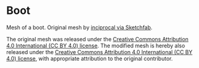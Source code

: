 # Boot

Mesh of a boot.
Original mesh by [inciprocal via Sketchfab](https://sketchfab.com/3d-models/harrison-work-boot-d9506d9a318e4c56ac3d8ab273bd2540).

The original mesh was released under the [Creative Commons Attribution 4.0 International (CC BY 4.0) license](https://creativecommons.org/licenses/by/4.0/).
The modified mesh is hereby also released under the [Creative Commons Attribution 4.0 International (CC BY 4.0) license](https://creativecommons.org/licenses/by/4.0/), with appropriate attribution to the original contributor.

